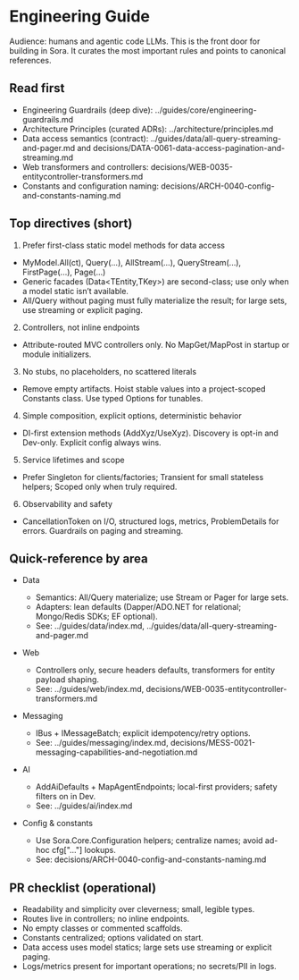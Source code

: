﻿# Engineering Guide

Audience: humans and agentic code LLMs. This is the front door for building in Sora. It curates the most important rules and points to canonical references.

## Read first

- Engineering Guardrails (deep dive): ../guides/core/engineering-guardrails.md
- Architecture Principles (curated ADRs): ../architecture/principles.md
- Data access semantics (contract): ../guides/data/all-query-streaming-and-pager.md and decisions/DATA-0061-data-access-pagination-and-streaming.md
- Web transformers and controllers: decisions/WEB-0035-entitycontroller-transformers.md
- Constants and configuration naming: decisions/ARCH-0040-config-and-constants-naming.md

## Top directives (short)

1) Prefer first-class static model methods for data access
- MyModel.All(ct), Query(...), AllStream(...), QueryStream(...), FirstPage(...), Page(...)
- Generic facades (Data<TEntity,TKey>) are second-class; use only when a model static isn’t available.
- All/Query without paging must fully materialize the result; for large sets, use streaming or explicit paging.

2) Controllers, not inline endpoints
- Attribute-routed MVC controllers only. No MapGet/MapPost in startup or module initializers.

3) No stubs, no placeholders, no scattered literals
- Remove empty artifacts. Hoist stable values into a project-scoped Constants class. Use typed Options for tunables.

4) Simple composition, explicit options, deterministic behavior
- DI-first extension methods (AddXyz/UseXyz). Discovery is opt-in and Dev-only. Explicit config always wins.

5) Service lifetimes and scope
- Prefer Singleton for clients/factories; Transient for small stateless helpers; Scoped only when truly required.

6) Observability and safety
- CancellationToken on I/O, structured logs, metrics, ProblemDetails for errors. Guardrails on paging and streaming.

## Quick-reference by area

- Data
  - Semantics: All/Query materialize; use Stream or Pager for large sets.
  - Adapters: lean defaults (Dapper/ADO.NET for relational; Mongo/Redis SDKs; EF optional).
  - See: ../guides/data/index.md, ../guides/data/all-query-streaming-and-pager.md

- Web
  - Controllers only, secure headers defaults, transformers for entity payload shaping.
  - See: ../guides/web/index.md, decisions/WEB-0035-entitycontroller-transformers.md

- Messaging
  - IBus + IMessageBatch; explicit idempotency/retry options.
  - See: ../guides/messaging/index.md, decisions/MESS-0021-messaging-capabilities-and-negotiation.md

- AI
  - AddAiDefaults + MapAgentEndpoints; local-first providers; safety filters on in Dev.
  - See: ../guides/ai/index.md

- Config & constants
  - Use Sora.Core.Configuration helpers; centralize names; avoid ad-hoc cfg["..."] lookups.
  - See: decisions/ARCH-0040-config-and-constants-naming.md

## PR checklist (operational)

- Readability and simplicity over cleverness; small, legible types.
- Routes live in controllers; no inline endpoints.
- No empty classes or commented scaffolds.
- Constants centralized; options validated on start.
- Data access uses model statics; large sets use streaming or explicit paging.
- Logs/metrics present for important operations; no secrets/PII in logs.
